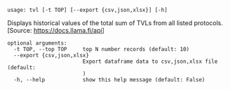 ```
usage: tvl [-t TOP] [--export {csv,json,xlsx}] [-h]
```


Displays historical values of the total sum of TVLs from all listed protocols.
[Source: https://docs.llama.fi/api]

```
optional arguments:
  -t TOP, --top TOP     top N number records (default: 10)
  --export {csv,json,xlsx}
                        Export dataframe data to csv,json,xlsx file (default:
                        )
  -h, --help            show this help message (default: False)
```
